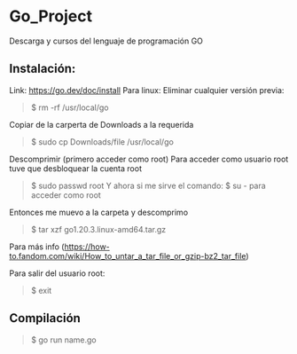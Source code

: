 # Go_Project
Descarga y cursos del lenguaje de programación GO

## Instalación:
Link: 
https://go.dev/doc/install
Para linux:
Eliminar cualquier versión previa:
> $ rm -rf /usr/local/go 

Copiar de la carperta de Downloads a la requerida
> $ sudo cp Downloads/file /usr/local/go

Descomprimir (primero acceder como root)
Para acceder como usuario root tuve que desbloquear la cuenta root
> $ sudo passwd root
Y ahora si me sirve el comando:
> $ su -
para acceder como root

Entonces me muevo a la carpeta y descomprimo
> $ tar xzf go1.20.3.linux-amd64.tar.gz

Para más info (https://how-to.fandom.com/wiki/How_to_untar_a_tar_file_or_gzip-bz2_tar_file)

Para salir del usuario root:
> $ exit


## Compilación
> $ go run name.go

